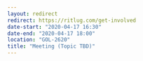 ```yaml
---
layout: redirect
redirect: https://ritlug.com/get-involved
date-start: "2020-04-17 16:30"
date-end: "2020-04-17 18:00"
location: "GOL-2620"
title: "Meeting (Topic TBD)"
---
```


